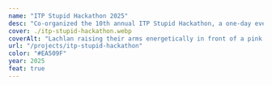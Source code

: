 ```yaml
---
name: "ITP Stupid Hackathon 2025"
desc: "Co-organized the 10th annual ITP Stupid Hackathon, a one-day event for useless projects with 50+ participants."
cover: ./itp-stupid-hackathon.webp
coverAlt: "Lachlan raising their arms energetically in front of a pink TV that says Welcome to ITP Stupid Hackathon"
url: "/projects/itp-stupid-hackathon"
color: "#EA509F"
year: 2025
feat: true
---
```

